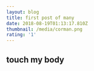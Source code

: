 ```yaml
---
layout: blog
title: first post of many
date: 2018-08-19T01:13:17.810Z
thumbnail: /media/corman.png
rating: '1'
---
```

## touch my body
